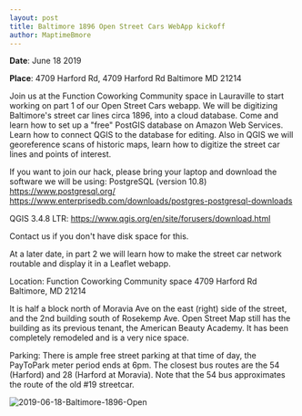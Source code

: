 ```yaml
---
layout: post
title: Baltimore 1896 Open Street Cars WebApp kickoff
author: MaptimeBmore
---
```

**Date**: June 18 2019

**Place**: 4709 Harford Rd, 4709 Harford Rd Baltimore MD 21214

Join us at the Function Coworking Community space in Lauraville to start working on part 1 of our Open Street Cars webapp. We will be digitizing Baltimore's street car lines circa 1896, into a cloud database. Come and learn how to set up a "free" PostGIS database on Amazon Web Services. Learn how to connect QGIS to the database for editing. Also in QGIS we will georeference scans of historic maps, learn how to digitize the street car lines and points of interest.

If you want to join our hack, please bring your laptop and download the software we will be using:
PostgreSQL (version 10.8)
https://www.postgresql.org/
https://www.enterprisedb.com/downloads/postgres-postgresql-downloads

QGIS 3.4.8 LTR:
https://www.qgis.org/en/site/forusers/download.html

Contact us if you don't have disk space for this.

At a later date, in part 2 we will learn how to make the street car network routable and display it in a Leaflet webapp.

Location:
Function Coworking Community space
4709 Harford Rd Baltimore, MD 21214

It is half a block north of Moravia Ave on the east (right) side of the street, and the 2nd building south of Rosekemp Ave. Open Street Map still has the building as its previous tenant, the American Beauty Academy. It has been completely remodeled and is a very nice space.

Parking:
There is ample free street parking at that time of day, the PayToPark meter period ends at 6pm. The closest bus routes are the 54 (Harford) and 28 (Harford at Moravia). Note that the 54 bus approximates the route of the old #19 streetcar.


![2019-06-18-Baltimore-1896-Open]({{site.baseurl}}\img\2019-06-18-Baltimore-1896-Open.jpg)
